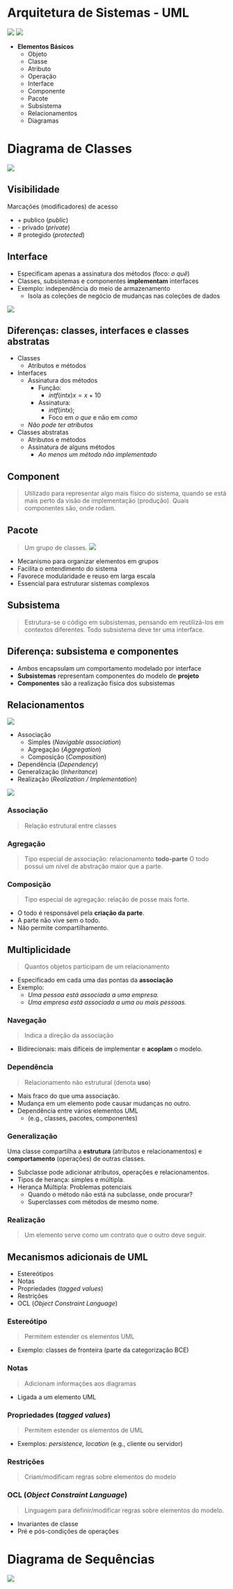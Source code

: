 # Arquitetura de Sistemas - UML
![](https://upload.wikimedia.org/wikipedia/commons/thumb/d/d5/UML_logo.svg/800px-UML_logo.svg.png)
![](https://ideascale.com/wp-content/uploads/2022/03/UML-Diagram.png)

- **Elementos Básicos**
    - Objeto
    - Classe
    - Atributo
    - Operação
    - Interface
    - Componente
    - Pacote
    - Subsistema
    - Relacionamentos
    - Diagramas

# Diagrama de Classes
![](https://www.tutorialspoint.com/uml/images/notation_class.jpg)

## Visibilidade
Marcações (modificadores) de acesso
- \+ publico (_public_)
- \- privado (_private_)
- \# protegido (_protected_)

## Interface
- Especificam apenas a assinatura dos métodos (foco: _o quê_)
- Classes, subsistemas e componentes **implementam** interfaces
- Exemplo: independência do meio de armazenamento
    - Isola as coleções de negócio de mudanças nas coleções de dados

![](https://www.cs.sjsu.edu/~pearce/modules/lectures/oop/basics/interfaces_files/image002.jpg)

## Diferenças: classes, interfaces e classes abstratas
- Classes
    - Atributos e métodos
- Interfaces
    - Assinatura dos métodos
        - Função:
            - $int f(int x) { x = x + 10 }$
        - Assinatura:
            - $int f (int x);$
            - Foco em _o que_ e não em _como_
    - _Não pode ter atributos_
- Classes abstratas
    - Atributos e métodos
    - Assinatura de alguns métodos
        - _Ao menos um método não implementado_

## Component
> Utilizado para representar algo mais físico do sistema, quando se está mais perto da visão de implementação (produção). Quais componentes são, onde rodam.

## Pacote
> Um grupo de classes.
![](https://cdn-images.visual-paradigm.com/guide/uml/what-is-package-diagram/02-simple-package-diagram-example.png)
- Mecanismo para organizar elementos em grupos
- Facilita o entendimento do sistema
- Favorece modularidade e reuso em larga escala
- Essencial para estruturar sistemas complexos

## Subsistema
> Estrutura-se o código em subsistemas, pensando em reutilizá-los em contextos diferentes. Todo subsistema deve ter uma interface.

## Diferença: subsistema e componentes
- Ambos encapsulam um comportamento modelado por interface
- **Subsistemas** representam componentes do modelo de **projeto**
- **Componentes** são a realização física dos subsistemas

## Relacionamentos
![](https://www.researchgate.net/profile/Eliseu-Weber/publication/268395653/figure/fig1/AS:392287784849409@1470540104385/Figura-2-Notacao-grafica-do-diagrama-de-classes-UML-resumido.png)
- Associação
    - Simples (_Navigable association_)
    - Agregação (_Aggregation_)
    - Composição (_Composition_)
- Dependência (_Dependency_)
- Generalização (_Inheritance_)
- Realização (_Realization / Implementation_)

![](https://upload.wikimedia.org/wikipedia/commons/thumb/9/93/Uml_classes_en.svg/300px-Uml_classes_en.svg.png)

### Associação
> Relação estrutural entre classes

### Agregação
> Tipo especial de associação: relacionamento **todo-parte**
O todo possui um nível de abstração maior que a parte.

### Composição
> Tipo especial de agregação: relação de posse mais forte.

- O todo é responsável pela **criação da parte**.
- A parte não vive sem o todo.
- Não permite compartilhamento.

## Multiplicidade
> Quantos objetos participam de um relacionamento
- Especificado em cada uma das pontas da **associação**
- Exemplo:
    - _Uma pessoa está associada a uma empresa._
    - _Uma empresa está associada a uma ou mais pessoas._

### Navegação
> Indica a direção da associação
- Bidirecionais: mais difíceis de implementar e **acoplam** o modelo.

### Dependência
> Relacionamento não estrutural (denota **uso**)
- Mais fraco do que uma associação.
- Mudança em um elemento pode causar mudanças no outro.
- Dependência entre vários elementos UML
    - (e.g., classes, pacotes, componentes)

### Generalização
Uma classe compartilha a **estrutura** (atributos e relacionamentos) e **comportamento** (operações) de outras classes.
- Subclasse pode adicionar atributos, operações e relacionamentos.
- Tipos de herança: simples e múltipla.
- Herança Múltipla: Problemas potenciais
    - Quando o método não está na subclasse, onde procurar?
    - Superclasses com métodos de mesmo nome.

### Realização
> Um elemento serve como um contrato que o outro deve seguir.

## Mecanismos adicionais de UML
- Estereótipos
- Notas
- Propriedades (_tagged values_)
- Restrições
- OCL (_Object Constraint Language_)

### Estereótipo
> Permitem estender os elementos UML
- Exemplo: classes de fronteira (parte da categorização BCE)

### Notas
> Adicionam informações aos diagramas
- Ligada a um elemento UML

### Propriedades (_tagged values_)
> Permitem estender os elementos de UML
- Exemplos: _persistence, location_ (e.g., cliente ou servidor)

### Restrições
> Criam/modificam regras sobre elementos do modelo

### OCL (_Object Constraint Language_)
> Linguagem para definir/modificar regras sobre elementos do modelo.
- Invariantes de classe
- Pré e pós-condições de operações

# Diagrama de Sequências
![](https://developer.ibm.com/developer/default/articles/the-sequence-diagram/images/3101_figure8.jpg)
